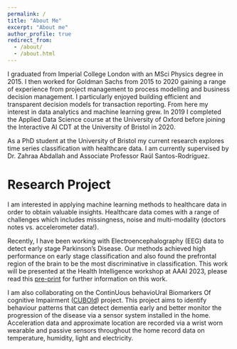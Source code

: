 ```yaml
---
permalink: /
title: "About Me"
excerpt: "About me"
author_profile: true
redirect_from: 
  - /about/
  - /about.html
---
```


I graduated from Imperial College London with an MSci Physics degree in 2015. I then worked for Goldman Sachs from 2015 to 2020 gaining a range of experience from project management to process modelling and business decision management. I particularly enjoyed building efficient and transparent decision models for transaction reporting. From here my interest in data analytics and machine learning grew. In 2019 I completed the Applied Data Science course at the University of Oxford before joining the Interactive AI CDT at the University of Bristol in 2020. 

As a PhD student at the University of Bristol my current research explores time series classification with healthcare data.  I am currently supervised by Dr. Zahraa Abdallah and Associate Professor Raúl Santos-Rodríguez.


Research Project
======
I am interested in applying machine learning methods to healthcare data in order to obtain valuable insights.  Healthcare data comes with a range of challenges which includes missingness, noise and multi-modality (doctors notes vs. accelerometer data!). 

Recently, I have been working with Electroencephalography (EEG) data to detect early stage Parkinson’s Disease.  Our methods achieved high performance on early stage classification and also found the prefrontal region of the brain to be the most discriminative in classification. This work will be presented at the Health Intelligence workshop at AAAI 2023, please read this [pre-print](https://arxiv.org/abs/2301.09568) for further information on this work. 

I am also collaborating on the ContinUous behavioUral Biomarkers Of cognitive Impairment ([CUBOId](https://gtr.ukri.org/projects?ref=MC_PC_16029#/tabOverview))  project. This project aims to identify behaviour patterns that can detect dementia early and better monitor the progression of the disease via a sensor system installed in the home. Acceleration data and approximate location are recorded via a wrist worn wearable and passive sensors throughout the home record data on temperature, humidity, light and electricity. 

<!---
Site-wide configuration
------
The main configuration file for the site is in the base directory in [_config.yml](https://github.com/academicpages/academicpages.github.io/blob/master/_config.yml), which defines the content in the sidebars and other site-wide features. You will need to replace the default variables with ones about yourself and your site's github repository. The configuration file for the top menu is in [_data/navigation.yml](https://github.com/academicpages/academicpages.github.io/blob/master/_data/navigation.yml). For example, if you don't have a portfolio or blog posts, you can remove those items from that navigation.yml file to remove them from the header. 

Create content & metadata
------
For site content, there is one markdown file for each type of content, which are stored in directories like _publications, _talks, _posts, _teaching, or _pages. For example, each talk is a markdown file in the [_talks directory](https://github.com/academicpages/academicpages.github.io/tree/master/_talks). At the top of each markdown file is structured data in YAML about the talk, which the theme will parse to do lots of cool stuff. The same structured data about a talk is used to generate the list of talks on the [Talks page](https://academicpages.github.io/talks), each [individual page](https://academicpages.github.io/talks/2012-03-01-talk-1) for specific talks, the talks section for the [CV page](https://academicpages.github.io/cv), and the [map of places you've given a talk](https://academicpages.github.io/talkmap.html) (if you run this [python file](https://github.com/academicpages/academicpages.github.io/blob/master/talkmap.py) or [Jupyter notebook](https://github.com/academicpages/academicpages.github.io/blob/master/talkmap.ipynb), which creates the HTML for the map based on the contents of the _talks directory).

**Markdown generator**

I have also created [a set of Jupyter notebooks](https://github.com/academicpages/academicpages.github.io/tree/master/markdown_generator
) that converts a CSV containing structured data about talks or presentations into individual markdown files that will be properly formatted for the academicpages template. The sample CSVs in that directory are the ones I used to create my own personal website at stuartgeiger.com. My usual workflow is that I keep a spreadsheet of my publications and talks, then run the code in these notebooks to generate the markdown files, then commit and push them to the GitHub repository.

How to edit your site's GitHub repository
------
Many people use a git client to create files on their local computer and then push them to GitHub's servers. If you are not familiar with git, you can directly edit these configuration and markdown files directly in the github.com interface. Navigate to a file (like [this one](https://github.com/academicpages/academicpages.github.io/blob/master/_talks/2012-03-01-talk-1.md) and click the pencil icon in the top right of the content preview (to the right of the "Raw | Blame | History" buttons). You can delete a file by clicking the trashcan icon to the right of the pencil icon. You can also create new files or upload files by navigating to a directory and clicking the "Create new file" or "Upload files" buttons. 

Example: editing a markdown file for a talk
![Editing a markdown file for a talk](/images/editing-talk.png)

For more info
------
More info about configuring academicpages can be found in [the guide](https://academicpages.github.io/markdown/). The [guides for the Minimal Mistakes theme](https://mmistakes.github.io/minimal-mistakes/docs/configuration/) (which this theme was forked from) might also be helpful.

-->